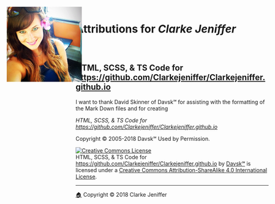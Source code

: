 <figure><img src="../images/favicon/favicon-196x196.png" style="display: inline; position: absolute; top: 48px; left: 48px"></figure>

# Attributions for _Clarke Jeniffer_
[🏠](../Home.html)

## HTML, SCSS, & TS Code for https://github.com/Clarkejeniffer/Clarkejeniffer.github.io

I want to thank David Skinner of Davsk℠ for assisting with the formatting of the Mark Down files and for creating 

_HTML, SCSS, & TS Code for https://github.com/Clarkejeniffer/Clarkejeniffer.github.io_ 

Copyright © 2005-2018 Davsk℠ Used by Permission.

<a rel="license" href="http://creativecommons.org/licenses/by-sa/4.0/"><img alt="Creative Commons License" style="border-width:0" src="https://i.creativecommons.org/l/by-sa/4.0/88x31.png" /></a><br /><span xmlns:dct="http://purl.org/dc/terms/" href="http://purl.org/dc/dcmitype/Text" property="dct:title" rel="dct:type">HTML, SCSS, & TS Code for https://github.com/Clarkejeniffer/Clarkejeniffer.github.io</span> by <a xmlns:cc="http://creativecommons.org/ns#" href="https://www.davsk.com/" property="cc:attributionName" rel="cc:attributionURL">Davsk℠</a> is licensed under a <a rel="license" href="http://creativecommons.org/licenses/by-sa/4.0/">Creative Commons Attribution-ShareAlike 4.0 International License</a>.

  
* * *
[🏠](../Home.html) Copyright © 2018 Clarke Jeniffer
